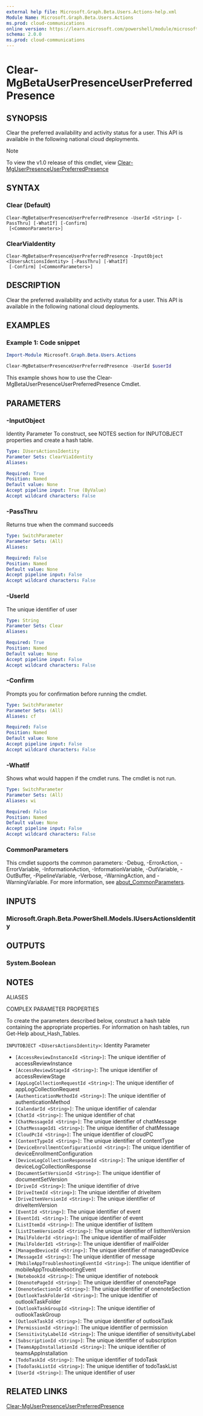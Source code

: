 ```yaml
---
external help file: Microsoft.Graph.Beta.Users.Actions-help.xml
Module Name: Microsoft.Graph.Beta.Users.Actions
ms.prod: cloud-communications
online version: https://learn.microsoft.com/powershell/module/microsoft.graph.beta.users.actions/clear-mgbetauserpresenceuserpreferredpresence
schema: 2.0.0
ms.prod: cloud-communications
---
```


# Clear-MgBetaUserPresenceUserPreferredPresence

## SYNOPSIS
Clear the preferred availability and activity status for a user.
This API is available in the following national cloud deployments.

> [!NOTE]
> To view the v1.0 release of this cmdlet, view [Clear-MgUserPresenceUserPreferredPresence](/powershell/module/Microsoft.Graph.Users.Actions/Clear-MgUserPresenceUserPreferredPresence?view=graph-powershell-1.0)

## SYNTAX

### Clear (Default)
```
Clear-MgBetaUserPresenceUserPreferredPresence -UserId <String> [-PassThru] [-WhatIf] [-Confirm]
 [<CommonParameters>]
```

### ClearViaIdentity
```
Clear-MgBetaUserPresenceUserPreferredPresence -InputObject <IUsersActionsIdentity> [-PassThru] [-WhatIf]
 [-Confirm] [<CommonParameters>]
```

## DESCRIPTION
Clear the preferred availability and activity status for a user.
This API is available in the following national cloud deployments.

## EXAMPLES

### Example 1: Code snippet

```powershell
Import-Module Microsoft.Graph.Beta.Users.Actions

Clear-MgBetaUserPresenceUserPreferredPresence -UserId $userId
```

This example shows how to use the Clear-MgBetaUserPresenceUserPreferredPresence Cmdlet.

## PARAMETERS

### -InputObject
Identity Parameter
To construct, see NOTES section for INPUTOBJECT properties and create a hash table.

```yaml
Type: IUsersActionsIdentity
Parameter Sets: ClearViaIdentity
Aliases:

Required: True
Position: Named
Default value: None
Accept pipeline input: True (ByValue)
Accept wildcard characters: False
```

### -PassThru
Returns true when the command succeeds

```yaml
Type: SwitchParameter
Parameter Sets: (All)
Aliases:

Required: False
Position: Named
Default value: None
Accept pipeline input: False
Accept wildcard characters: False
```

### -UserId
The unique identifier of user

```yaml
Type: String
Parameter Sets: Clear
Aliases:

Required: True
Position: Named
Default value: None
Accept pipeline input: False
Accept wildcard characters: False
```

### -Confirm
Prompts you for confirmation before running the cmdlet.

```yaml
Type: SwitchParameter
Parameter Sets: (All)
Aliases: cf

Required: False
Position: Named
Default value: None
Accept pipeline input: False
Accept wildcard characters: False
```

### -WhatIf
Shows what would happen if the cmdlet runs.
The cmdlet is not run.

```yaml
Type: SwitchParameter
Parameter Sets: (All)
Aliases: wi

Required: False
Position: Named
Default value: None
Accept pipeline input: False
Accept wildcard characters: False
```

### CommonParameters
This cmdlet supports the common parameters: -Debug, -ErrorAction, -ErrorVariable, -InformationAction, -InformationVariable, -OutVariable, -OutBuffer, -PipelineVariable, -Verbose, -WarningAction, and -WarningVariable. For more information, see [about_CommonParameters](http://go.microsoft.com/fwlink/?LinkID=113216).

## INPUTS

### Microsoft.Graph.Beta.PowerShell.Models.IUsersActionsIdentity
## OUTPUTS

### System.Boolean
## NOTES

ALIASES

COMPLEX PARAMETER PROPERTIES

To create the parameters described below, construct a hash table containing the appropriate properties. For information on hash tables, run Get-Help about_Hash_Tables.


`INPUTOBJECT <IUsersActionsIdentity>`: Identity Parameter
  - `[AccessReviewInstanceId <String>]`: The unique identifier of accessReviewInstance
  - `[AccessReviewStageId <String>]`: The unique identifier of accessReviewStage
  - `[AppLogCollectionRequestId <String>]`: The unique identifier of appLogCollectionRequest
  - `[AuthenticationMethodId <String>]`: The unique identifier of authenticationMethod
  - `[CalendarId <String>]`: The unique identifier of calendar
  - `[ChatId <String>]`: The unique identifier of chat
  - `[ChatMessageId <String>]`: The unique identifier of chatMessage
  - `[ChatMessageId1 <String>]`: The unique identifier of chatMessage
  - `[CloudPcId <String>]`: The unique identifier of cloudPC
  - `[ContentTypeId <String>]`: The unique identifier of contentType
  - `[DeviceEnrollmentConfigurationId <String>]`: The unique identifier of deviceEnrollmentConfiguration
  - `[DeviceLogCollectionResponseId <String>]`: The unique identifier of deviceLogCollectionResponse
  - `[DocumentSetVersionId <String>]`: The unique identifier of documentSetVersion
  - `[DriveId <String>]`: The unique identifier of drive
  - `[DriveItemId <String>]`: The unique identifier of driveItem
  - `[DriveItemVersionId <String>]`: The unique identifier of driveItemVersion
  - `[EventId <String>]`: The unique identifier of event
  - `[EventId1 <String>]`: The unique identifier of event
  - `[ListItemId <String>]`: The unique identifier of listItem
  - `[ListItemVersionId <String>]`: The unique identifier of listItemVersion
  - `[MailFolderId <String>]`: The unique identifier of mailFolder
  - `[MailFolderId1 <String>]`: The unique identifier of mailFolder
  - `[ManagedDeviceId <String>]`: The unique identifier of managedDevice
  - `[MessageId <String>]`: The unique identifier of message
  - `[MobileAppTroubleshootingEventId <String>]`: The unique identifier of mobileAppTroubleshootingEvent
  - `[NotebookId <String>]`: The unique identifier of notebook
  - `[OnenotePageId <String>]`: The unique identifier of onenotePage
  - `[OnenoteSectionId <String>]`: The unique identifier of onenoteSection
  - `[OutlookTaskFolderId <String>]`: The unique identifier of outlookTaskFolder
  - `[OutlookTaskGroupId <String>]`: The unique identifier of outlookTaskGroup
  - `[OutlookTaskId <String>]`: The unique identifier of outlookTask
  - `[PermissionId <String>]`: The unique identifier of permission
  - `[SensitivityLabelId <String>]`: The unique identifier of sensitivityLabel
  - `[SubscriptionId <String>]`: The unique identifier of subscription
  - `[TeamsAppInstallationId <String>]`: The unique identifier of teamsAppInstallation
  - `[TodoTaskId <String>]`: The unique identifier of todoTask
  - `[TodoTaskListId <String>]`: The unique identifier of todoTaskList
  - `[UserId <String>]`: The unique identifier of user

## RELATED LINKS

[Clear-MgUserPresenceUserPreferredPresence](/powershell/module/Microsoft.Graph.Users.Actions/Clear-MgUserPresenceUserPreferredPresence?view=graph-powershell-1.0)
